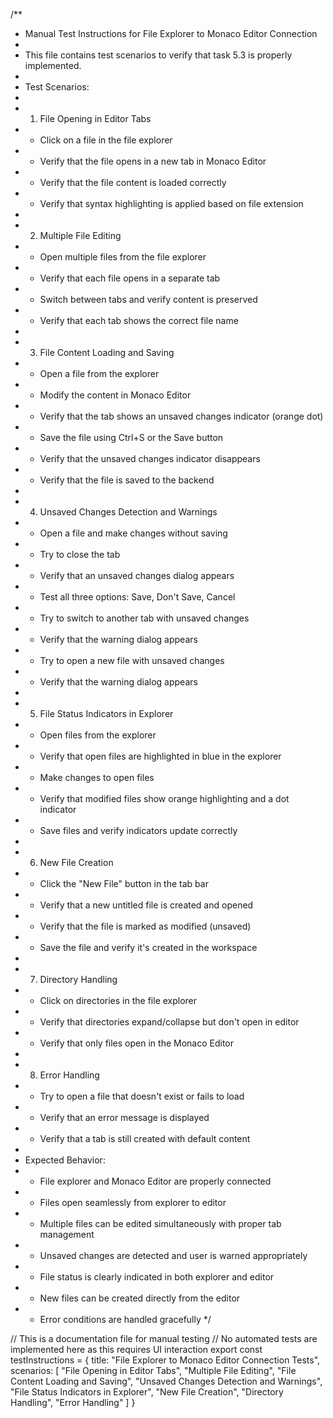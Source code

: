 /**
 * Manual Test Instructions for File Explorer to Monaco Editor Connection
 * 
 * This file contains test scenarios to verify that task 5.3 is properly implemented.
 * 
 * Test Scenarios:
 * 
 * 1. File Opening in Editor Tabs
 *    - Click on a file in the file explorer
 *    - Verify that the file opens in a new tab in Monaco Editor
 *    - Verify that the file content is loaded correctly
 *    - Verify that syntax highlighting is applied based on file extension
 * 
 * 2. Multiple File Editing
 *    - Open multiple files from the file explorer
 *    - Verify that each file opens in a separate tab
 *    - Switch between tabs and verify content is preserved
 *    - Verify that each tab shows the correct file name
 * 
 * 3. File Content Loading and Saving
 *    - Open a file from the explorer
 *    - Modify the content in Monaco Editor
 *    - Verify that the tab shows an unsaved changes indicator (orange dot)
 *    - Save the file using Ctrl+S or the Save button
 *    - Verify that the unsaved changes indicator disappears
 *    - Verify that the file is saved to the backend
 * 
 * 4. Unsaved Changes Detection and Warnings
 *    - Open a file and make changes without saving
 *    - Try to close the tab
 *    - Verify that an unsaved changes dialog appears
 *    - Test all three options: Save, Don't Save, Cancel
 *    - Try to switch to another tab with unsaved changes
 *    - Verify that the warning dialog appears
 *    - Try to open a new file with unsaved changes
 *    - Verify that the warning dialog appears
 * 
 * 5. File Status Indicators in Explorer
 *    - Open files from the explorer
 *    - Verify that open files are highlighted in blue in the explorer
 *    - Make changes to open files
 *    - Verify that modified files show orange highlighting and a dot indicator
 *    - Save files and verify indicators update correctly
 * 
 * 6. New File Creation
 *    - Click the "New File" button in the tab bar
 *    - Verify that a new untitled file is created and opened
 *    - Verify that the file is marked as modified (unsaved)
 *    - Save the file and verify it's created in the workspace
 * 
 * 7. Directory Handling
 *    - Click on directories in the file explorer
 *    - Verify that directories expand/collapse but don't open in editor
 *    - Verify that only files open in the Monaco Editor
 * 
 * 8. Error Handling
 *    - Try to open a file that doesn't exist or fails to load
 *    - Verify that an error message is displayed
 *    - Verify that a tab is still created with default content
 * 
 * Expected Behavior:
 * - File explorer and Monaco Editor are properly connected
 * - Files open seamlessly from explorer to editor
 * - Multiple files can be edited simultaneously with proper tab management
 * - Unsaved changes are detected and user is warned appropriately
 * - File status is clearly indicated in both explorer and editor
 * - New files can be created directly from the editor
 * - Error conditions are handled gracefully
 */

// This is a documentation file for manual testing
// No automated tests are implemented here as this requires UI interaction
export const testInstructions = {
  title: "File Explorer to Monaco Editor Connection Tests",
  scenarios: [
    "File Opening in Editor Tabs",
    "Multiple File Editing", 
    "File Content Loading and Saving",
    "Unsaved Changes Detection and Warnings",
    "File Status Indicators in Explorer",
    "New File Creation",
    "Directory Handling",
    "Error Handling"
  ]
}